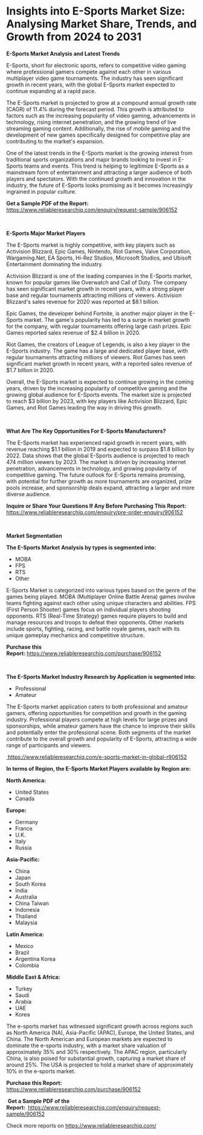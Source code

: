 <p><h1>Insights into E-Sports Market Size: Analysing Market Share, Trends, and Growth from 2024 to 2031</h1></p><p><strong>E-Sports Market Analysis and Latest Trends</strong></p>
<p><p>E-Sports, short for electronic sports, refers to competitive video gaming where professional gamers compete against each other in various multiplayer video game tournaments. The industry has seen significant growth in recent years, with the global E-Sports market expected to continue expanding at a rapid pace. </p><p>The E-Sports market is projected to grow at a compound annual growth rate (CAGR) of 11.4% during the forecast period. This growth is attributed to factors such as the increasing popularity of video gaming, advancements in technology, rising internet penetration, and the growing trend of live streaming gaming content. Additionally, the rise of mobile gaming and the development of new games specifically designed for competitive play are contributing to the market's expansion.</p><p>One of the latest trends in the E-Sports market is the growing interest from traditional sports organizations and major brands looking to invest in E-Sports teams and events. This trend is helping to legitimize E-Sports as a mainstream form of entertainment and attracting a larger audience of both players and spectators. With the continued growth and innovation in the industry, the future of E-Sports looks promising as it becomes increasingly ingrained in popular culture.</p></p>
<p><strong>Get a Sample PDF of the Report:&nbsp;</strong> <a href="https://www.reliableresearchiq.com/enquiry/request-sample/906152">https://www.reliableresearchiq.com/enquiry/request-sample/906152</a></p>
<p>&nbsp;</p>
<p><strong>E-Sports Major Market Players</strong></p>
<p><p>The E-Sports market is highly competitive, with key players such as Activision Blizzard, Epic Games, Nintendo, Riot Games, Valve Corporation, Wargaming.Net, EA Sports, Hi-Rez Studios, Microsoft Studios, and Ubisoft Entertainment dominating the industry. </p><p>Activision Blizzard is one of the leading companies in the E-Sports market, known for popular games like Overwatch and Call of Duty. The company has seen significant market growth in recent years, with a strong player base and regular tournaments attracting millions of viewers. Activision Blizzard's sales revenue for 2020 was reported at $8.1 billion.</p><p>Epic Games, the developer behind Fortnite, is another major player in the E-Sports market. The game's popularity has led to a surge in market growth for the company, with regular tournaments offering large cash prizes. Epic Games reported sales revenue of $2.4 billion in 2020.</p><p>Riot Games, the creators of League of Legends, is also a key player in the E-Sports industry. The game has a large and dedicated player base, with regular tournaments attracting millions of viewers. Riot Games has seen significant market growth in recent years, with a reported sales revenue of $1.7 billion in 2020.</p><p>Overall, the E-Sports market is expected to continue growing in the coming years, driven by the increasing popularity of competitive gaming and the growing global audience for E-Sports events. The market size is projected to reach $3 billion by 2023, with key players like Activision Blizzard, Epic Games, and Riot Games leading the way in driving this growth.</p></p>
<p>&nbsp;</p>
<p><strong>What Are The Key Opportunities For E-Sports Manufacturers?</strong></p>
<p><p>The E-Sports market has experienced rapid growth in recent years, with revenue reaching $1.1 billion in 2019 and expected to surpass $1.8 billion by 2022. Data shows that the global E-Sports audience is projected to reach 474 million viewers by 2023. The market is driven by increasing internet penetration, advancements in technology, and growing popularity of competitive gaming. The future outlook for E-Sports remains promising, with potential for further growth as more tournaments are organized, prize pools increase, and sponsorship deals expand, attracting a larger and more diverse audience.</p></p>
<p><strong>Inquire or Share Your Questions If Any Before Purchasing This Report:</strong> <a href="https://www.reliableresearchiq.com/enquiry/pre-order-enquiry/906152">https://www.reliableresearchiq.com/enquiry/pre-order-enquiry/906152</a></p>
<p>&nbsp;</p>
<p><strong>Market Segmentation</strong></p>
<p><strong>The E-Sports Market Analysis by types is segmented into:</strong></p>
<p><ul><li>MOBA</li><li>FPS</li><li>RTS</li><li>Other</li></ul></p>
<p><p>E-Sports Market is categorized into various types based on the genre of the games being played. MOBA (Multiplayer Online Battle Arena) games involve teams fighting against each other using unique characters and abilities. FPS (First Person Shooter) games focus on individual players shooting opponents. RTS (Real-Time Strategy) games require players to build and manage resources and troops to defeat their opponents. Other markets include sports, fighting, racing, and battle royale games, each with its unique gameplay mechanics and competitive structure.</p></p>
<p><strong>Purchase this Report:&nbsp;</strong><a href="https://www.reliableresearchiq.com/purchase/906152">https://www.reliableresearchiq.com/purchase/906152</a></p>
<p>&nbsp;</p>
<p><strong>The E-Sports Market Industry Research by Application is segmented into:</strong></p>
<p><ul><li>Professional</li><li>Amateur</li></ul></p>
<p><p>The E-Sports market application caters to both professional and amateur gamers, offering opportunities for competition and growth in the gaming industry. Professional players compete at high levels for large prizes and sponsorships, while amateur gamers have the chance to improve their skills and potentially enter the professional scene. Both segments of the market contribute to the overall growth and popularity of E-Sports, attracting a wide range of participants and viewers.</p></p>
<p><a href="https://www.reliableresearchiq.com/e-sports-market-in-global-r906152">&nbsp;https://www.reliableresearchiq.com/e-sports-market-in-global-r906152</a></p>
<p><strong>In terms of Region, the E-Sports Market Players available by Region are:</strong></p>
<p>
    <p> <strong> North America: </strong>
        <ul>
            <li>United States</li>
            <li>Canada</li>
        </ul>
        </p> 
    <p> <strong> Europe: </strong>
        <ul>
            <li>Germany</li>
            <li>France</li>
            <li>U.K.</li>
            <li>Italy</li>
            <li>Russia</li>
        </ul>
        </p> 
    <p> <strong> Asia-Pacific: </strong>
        <ul>
            <li>China</li>
            <li>Japan</li>
            <li>South Korea</li>
            <li>India</li>
            <li>Australia</li>
            <li>China Taiwan</li>
            <li>Indonesia</li>
            <li>Thailand</li>
            <li>Malaysia</li>
        </ul>
        </p> 
    <p> <strong> Latin America: </strong>
        <ul>
            <li>Mexico</li>
            <li>Brazil</li>
            <li>Argentina Korea</li>
            <li>Colombia</li>
        </ul>
        </p> 
    <p> <strong> Middle East & Africa: </strong>
        <ul>
            <li>Turkey</li>
            <li>Saudi</li>
            <li>Arabia</li>
            <li>UAE</li>
            <li>Korea</li>
        </ul>
    </p>
    </p>
<p><p>The e-sports market has witnessed significant growth across regions such as North America (NA), Asia-Pacific (APAC), Europe, the United States, and China. The North American and European markets are expected to dominate the e-sports industry, with a market share valuation of approximately 35% and 30% respectively. The APAC region, particularly China, is also poised for substantial growth, capturing a market share of around 25%. The USA is projected to hold a market share of approximately 10% in the e-sports market.</p></p>
<p><strong>Purchase this Report: </strong><a href="https://www.reliableresearchiq.com/purchase/906152">https://www.reliableresearchiq.com/purchase/906152</a></p>
<p>&nbsp;<strong>Get a Sample PDF of the Report:&nbsp;&nbsp;</strong><a href="https://www.reliableresearchiq.com/enquiry/request-sample/906152">https://www.reliableresearchiq.com/enquiry/request-sample/906152</a></p>
<p><strong></strong></p>
<p>Check more reports on <a href="https://www.reliableresearchiq.com/">https://www.reliableresearchiq.com/</a></p>